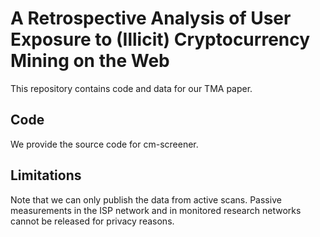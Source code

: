 # A Retrospective Analysis of User Exposure to (Illicit) Cryptocurrency Mining on the Web

This repository contains code and data for our TMA paper.

## Code

We provide the source code for cm-screener.

## Limitations

Note that we can only publish the data from active scans. Passive measurements in the ISP network and in monitored research networks cannot be released for privacy reasons.
